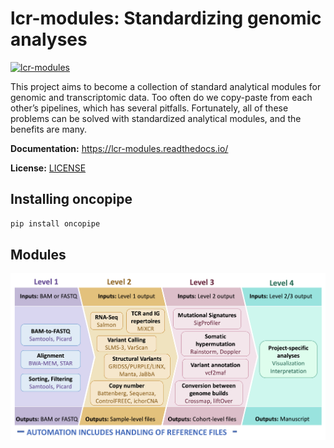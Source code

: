 # lcr-modules: Standardizing genomic analyses

[![lcr-modules](https://github.com/LCR-BCCRC/lcr-modules/actions/workflows/lcr-modules-test-actions.yml/badge.svg)](https://github.com/LCR-BCCRC/lcr-modules/actions/workflows/lcr-modules-test-actions.yml)

This project aims to become a collection of standard analytical modules for genomic and transcriptomic data. Too often do we copy-paste from each other’s pipelines, which has several pitfalls. Fortunately, all of these problems can be solved with standardized analytical modules, and the benefits are many. 

**Documentation:** https://lcr-modules.readthedocs.io/

**License:** [LICENSE](LICENSE)

## Installing oncopipe

```bash
pip install oncopipe
```

## Modules

![Module levels](images/module_levels.png)
